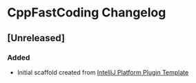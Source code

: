 <!-- Keep a Changelog guide -> https://keepachangelog.com -->

# CppFastCoding Changelog

## [Unreleased]
### Added
- Initial scaffold created from [IntelliJ Platform Plugin Template](https://github.com/JetBrains/intellij-platform-plugin-template)
